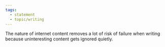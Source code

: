 ```yaml
---
tags:
  - statement
  - topic/writing
---
```

The nature of internet content removes a lot of risk of failure when writing because uninteresting content gets ignored quietly.